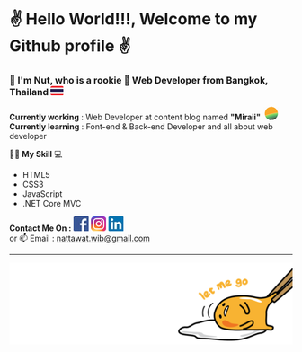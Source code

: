 # ✌️ Hello World!!!,  Welcome to my Github profile ✌️ 
    
     
      
     
### __📣 I'm Nut, who is a rookie 👶 Web Developer from Bangkok, Thailand__ ![thai flag 23](https://github.com/nattawat-wib/nattawat-wib/blob/master/LOGO/Thai%20FLAG%2023.png) 
  
**Currently working** : Web Developer at content blog named **"Miraii"** 
![mi logo](https://github.com/nattawat-wib/nattawat-wib/blob/master/LOGO/Miraii%20Logo%2030.png)<br> 
**Currently learning** : Font-end & Back-end Developer and all about web developer  
    
 👨‍💻 **My Skill** 💻 <br>         
- HTML5     
- CSS3    
- JavaScript  
- .NET Core MVC     
 

**Contact Me On :** 
[![Fcebook logo](https://github.com/nattawat-wib/nattawat-wib/blob/master/LOGO/Fcebook%20Logo%2027.jpg)](https://www.facebook.com/nattawat.viboonkosol/)
[![LinkIn logo](https://github.com/nattawat-wib/nattawat-wib/blob/master/LOGO/Instagram%20Icon%2027.png)](https://www.linkedin.com/in/nattawat-wiboonkosol-0774581b2/)
[![IG logo](https://github.com/nattawat-wib/nattawat-wib/blob/master/LOGO/Linkin%20icon%2027.jpg)](https://www.instagram.com/ella_nuttt/)
<br>
or 📫 Email : nattawat.wib@gmail.com <br> 
  
      
    
---     
![footer](https://github.com/nattawat-wib/nattawat-wib/blob/master/footer%20img.png) 
   
<!--  
**nattawat-wib/nattawat-wib** is a ✨ _special_ ✨ repository because its `README.md` (this file) appears on your GitHub profile. 
 
Here are some ideas to get you started: 
 
- 🔭 I’m currently working on ... 
- 🌱 I’m currently learning ...
- 👯 I’m looking to collaborate on ...
- 🤔 I’m looking for help with ... 
- 💬 Ask me about ...
- 📫 How to reach me: ...  
- 😄 Pronouns: ...
- ⚡ Fun fact: ...  
-->  
     
   
     
  
  
